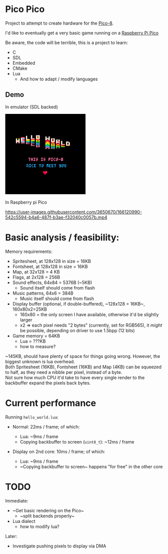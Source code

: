 # Pico Pico

Project to attempt to create hardware for the [Pico-8](https://www.lexaloffle.com/pico-8.php).

I'd like to eventually get a very basic game running on a [Raspberry Pi Pico](https://www.raspberrypi.com/documentation/microcontrollers/raspberry-pi-pico.html)

Be aware, the code will be terrible, this is a project to learn:

* C
* SDL
* Embedded
* CMake
* Lua
    * And how to adapt / modify languages

## Demo

In emulator (SDL backed)

![Hello world](artifacts/hello_world.gif?raw=1)

In Raspberry pi Pico

https://user-images.githubusercontent.com/3650670/166120990-542c5594-b4a6-487f-b3ae-f32040c0057b.mp4

# Basic analysis / feasibility:

Memory requirements:

* Spritesheet, at 128x128 in size = 16KB 
* Fontsheet, at 128x128 in size = 16KB
* Map, at 32x128 = 4 KB
* Flags, at 2x128 = 256B
* Sound effects, 64x84 = 5376B (~5KB)
    * Sound itself should come from flash
* Music patterns, 64x6 = 384B
    * Music itself should come from flash
* Display buffer (optional, if double-buffered), ~128x128 = 16KB~, 160x80x2=25KB
    * 160x80 = the only screen I have available, otherwise it'd be slightly larger
    * x2 => each pixel needs "2 bytes" (currently, set for RGB565), it _might_ be possible, depending on driver to use 1.5bpp (12 bits) 
* Game memory = 64KB
    * Lua = ???KB
    * how to measure?

~145KB, should have plenty of space for things going wrong. However, the biggest unknown is lua overhead.  
Both Spritesheet (16KB), Fontsheet (16KB) and Map (4KB) can be squeezed to half, as they need a nibble per pixel, instead of a byte.  
Not sure how much CPU it'd take to have every single render to the backbuffer expand the pixels back bytes.

# Current performance

Running `hello_world.lua`:

* Normal: 22ms / frame; of which:
    * Lua: ~9ms / frame
    * Copying backbuffer to screen (`uint8_t`): ~12ms / frame

* Display on 2nd core: 10ms / frame; of which:
    * Lua: ~9ms / frame
    * ~Copying backbuffer to screen~ happens "for free" in the other core

# TODO

Immediate:

* ~Get basic rendering on the Pico~
    * ~split backends properly~
* Lua dialect
    * how to modify lua?

Later:

* Investigate pushing pixels to display via DMA
